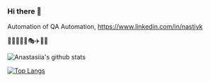 ### Hi there 👋

Automation of QA Automation, https://www.linkedin.com/in/nastiyk

👩‍💻💃🚴‍♀️🎭✈️🍲🌺 
<!--
**nastiykr/nastiykr** is a ✨ _special_ ✨ repository because its `README.md` (this file) appears on your GitHub profile.

Here are some ideas to get you started:

- 🔭 I’m currently working on ...
- 🌱 I’m currently learning ...
- 👯 I’m looking to collaborate on ...
- 🤔 I’m looking for help with ...
- 💬 Ask me about ...
- 📫 How to reach me: ...
- 😄 Pronouns: ...
- ⚡ Fun fact: ...
-->
![Anastasiia's github stats](?theme=THEME_NAMEttps://github-readme-stats.vercel.app/api?username=nastiykr&show_icons=true&theme=buefy&show_icons=true)

[![Top Langs](https://github-readme-stats.vercel.app/api/top-langs/?username=nastiykr&layout=compact)](https://github.com/nastiykr/github-readme-stats)
